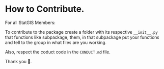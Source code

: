 # How to Contribute.

For all StatGIS Members:

To contribute to the package create a folder with its respective `__init__.py` that functions like subpackage, them, in that subpackage put your functions and tell to the group in what files are you working.

Also, respect the coduct code in the `CONDUCT.md` file.

Thank you 💖.